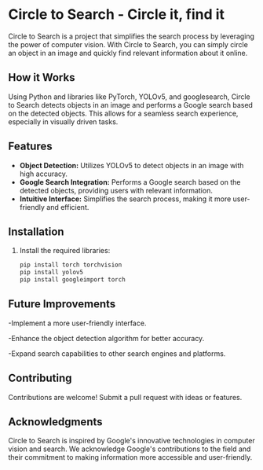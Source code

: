# Circle to Search - Circle it, find it

Circle to Search is a project that simplifies the search process by leveraging the power of computer vision. With Circle to Search, you can simply circle an object in an image and quickly find relevant information about it online.

## How it Works

Using Python and libraries like PyTorch, YOLOv5, and googlesearch, Circle to Search detects objects in an image and performs a Google search based on the detected objects. This allows for a seamless search experience, especially in visually driven tasks.

## Features

- **Object Detection:** Utilizes YOLOv5 to detect objects in an image with high accuracy.
- **Google Search Integration:** Performs a Google search based on the detected objects, providing users with relevant information.
- **Intuitive Interface:** Simplifies the search process, making it more user-friendly and efficient.

## Installation

1. Install the required libraries:

   ```bash
   pip install torch torchvision
   pip install yolov5
   pip install googleimport torch

## Future Improvements

-Implement a more user-friendly interface.

-Enhance the object detection algorithm for better accuracy.

-Expand search capabilities to other search engines and platforms.

## Contributing

Contributions are welcome! Submit a pull request with ideas or features.

## Acknowledgments

Circle to Search is inspired by Google's innovative technologies in computer vision and search. We acknowledge Google's contributions to the field and their commitment to making information more accessible and user-friendly.
